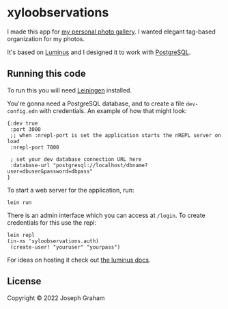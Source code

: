 # xyloobservations

I made this app for [my personal photo gallery](https://gallery.xylon.me.uk/). I wanted elegant tag-based organization for my photos.

It's based on [Luminus](https://luminusweb.com/) and I designed it to work with [PostgreSQL](https://www.postgresql.org/).

## Running this code

To run this you will need [Leiningen](https://github.com/technomancy/leiningen) installed.

You're gonna need a PostgreSQL database, and to create a file `dev-config.edn` with credentials. An example of how that might look:
```
{:dev true
 :port 3000
 ;; when :nrepl-port is set the application starts the nREPL server on load
 :nrepl-port 7000
 
 ; set your dev database connection URL here
 :database-url "postgresql://localhost/dbname?user=dbuser&password=dbpass"
}
```

To start a web server for the application, run:

    lein run 

There is an admin interface which you can access at `/login`. To create credentials for this use the repl:
```
lein repl
(in-ns 'xyloobservations.auth)
 (create-user! "youruser" "yourpass")
```

For ideas on hosting it check out [the luminus docs](https://luminusweb.com/docs/deployment.html).

## License

Copyright © 2022 Joseph Graham
